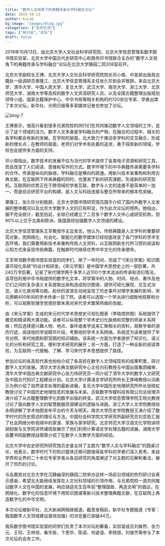 ```yaml
---
title: "数字人文视角下的典籍传承与学科融合论坛"
date: 2019-10-13
author: KvLab
bg_image: "images/blog.jpg"
categories: ["合作交流"]
tags: ["研讨会","论坛"]
draft: false
---
```



2019年10月13日，由北京大学人文社会科学研究院、北京大学信息管理系数字图书馆实验室、北京大学中国古代史研究中心和商务印书馆联合主办的“数字人文视角下的典籍传承与学科融合”论坛在北京大学静园二院208室召开。
<!--more-->

北京大学副校长王博、北京大学人文社会科学研究院院长邓小南、中宣部出版局古籍处一级调研员章隆江、北京大学信息管理系主任张久珍到会并致辞。来自北京大学、清华大学、中国人民大学、复旦大学、武汉大学、南京大学、浙江大学、北京师范大学、湖南大学等高校的数字人文资深研究人员，以及全国古籍整理出版规划领导小组、国家古籍保护中心、中华书局等相关机构的约120余位专家、学者出席了本次论坛。新华社、光明日报等多家媒体记者也参加了论坛。

![blog-7](/images/blog/blog-7.png)


王博表示，很高兴看到很多兄弟院校的同行们在共同推动数字人文领域的工作，显示了这个领域的活力。数字人文本身是学科融合的产物，在融合的过程中，相关的各学科都会有新的发展。在学校的层面，北大致力于推动多学科的交叉融合，形成新的增长点；在教师的层面，老师们对学术有执着的追求，勇于探索新的领域，学校也会提供多方面的支持。

邓小南指出，数字技术的发展不仅为当代的学术提供了各类电子资源和研究工具，而且改变了人们阅读、思维和写作的方式。数字环境下的中华典籍传承需要多学科的合作。传承是纵向的脉络，学科融合是横向的疏通。用新兴技术来重构和利用古典文献，在互联网下传承典籍的同时，也激发了新的研究课题，形成新的研究契机。互联网的优势正在于跨领域的学者互联，数字与人文的连接不是简单的一加一，而是综合研究平台的构建，是人文与科技连接与整合所带来的根本性突破。



章隆江、张久珍分别致辞。北京大学图书馆研究馆员聂华介绍了国内外数字人文发展的整体概况以及北京大学数字人文的已有积淀，作为此次论坛的预热。她指出，据不完全统计，截至目前，全球已经建立了二百多个数字人文中心或研究机构，但90%以上位于北美和欧洲，我国亟待加强数字人文领域的建设。

北京大学信息管理系王军教授作主旨发言。他认为，传统典籍是人文学科的重要研究对象，而网络化、社会化、智能化的数字媒体已经彻底改变了各门学科的学术生态环境，我们需要用新技术来重构传统人文资料，以互联网新生代所习惯的阅读和认知方式来呈现传统典籍，在触屏时代继续优秀中华文化的传承使命。



王军带领数字图书馆实验室的同学们，用了一年时间，完成了“《宋元学案》知识图谱可视化系统”的设计和研发。《宋元学案》是中国学术思想史上的一部巨著，共240万字巨著，记录了宋代理学两千多学人近100个学术流派的传承和流衍情况。该项目利用中华书局提供的数字化文本，将学案中的人物、时间、地点、著作及他它们之间的复杂语义关系提取出来构造成知识图谱，提供可视化展现、交互式浏览、语义化查询等功能。起伏的波浪生动地呈现了历史事件对理学发展的影响，宋元两朝400年间的学术传承一目了然。读者可以选取一个学派进行细致地观察和分析，可以观察到理学思想巨擘朱熹对宋代学术繁荣所做的贡献。

由《宋元学案》生成的宋元时代学术思想史可视化图表（李晓煜供图）系统提供了概览和精读两大类功能。读者可以纵观整个学术史衍化脉络和完整的师承关系网络；然后选择感兴趣人物、地点、事件或者学说来汇聚相关的资料，观察学者的游历行迹，阅读他的学说精华片段，考察他的学术关系网络。系统还为读者提供了年号对照、宋代地图和职官图的知识辅助。该系统一方面为学者提供了知识化、语义化的分析和研究工具，便利学术研究的展开；另一方面，打造了一种全新的阅读体验，为互联网一代接触、了解、学习宋代学术思想提供了路径。



参加论坛的各高校代表也纷纷介绍了各高校在数字人文领域现有的成果积累，研讨数字人文的发展。清华大学古典文献研究中心主任刘石教授与中国出版集团编审、清华大学中国古典文献研究中心张力伟研究员一同介绍了清华大学的数字人文研究及中国古代知识工程建设计划。北京大学计算语言学研究所所长王厚峰教授以词表示为例介绍了自然语言处理的最新进展。复旦大学中国历史地理研究所所长张晓虹教授讨论了中国历史地理信息的发展与未来。古联数字传媒科技有限公司总经理洪涛介绍了从古籍整理数字化到数字出版的转变。武汉大学信息管理学院王晓光教授讨论了面向数字人文的智慧数据资源建设的逻辑与进路。浙江大学人文学院教授徐永明讲解了学术地图发布平台的今天与明天。南京大学历史学院教授王涛介绍了数字时代的历史叙述的理论与方法。中国社会科学院文学研究所副研究员刘京臣汇报了社会网络分析视阈中的家谱、家族与家学研究。北京师范大学汉语文化学院讲师胡韧奋与文学院讲师诸雨辰展示了他们利用计算语言学处理古籍的进展。湖南大学岳麓书院副教授战蓓蓓介绍了在数字人文教学方面的经验。



北京大学中古史研究所研究馆员史睿主持了主题为“数字人文与学科融合”的圆桌讨论，他表示，数字时代下的知识载体迁移问题值得各学科的学者们深入思考。来自学界和业界的二十余位专家学者从各自研究的角度阐述了对主题的见解和看法，展开了热烈的讨论。

与会嘉宾对北京大学在沉静幽深的静园二院举办这样一场前沿领域的热烈研讨会表示感谢，希望北大能继续发挥在人文社科领域的引领作用，与兄弟院校一道共同推动数字人文在中国的发展，响应胡适先生百年前“整理国故、再造文明”的倡议，在网络化、数字化的信息环境下用知识图谱等新兴技术整理典籍文献，在互联网上再造数字化的中华文明。

本次论坛被新华社、北大新闻网相继报道。截至发稿前，新华社专题报道《专家：我国数字人文领域建设亟待加强》的浏览量已突破44万。

我系数字图书馆实验室的同学们负责了本次论坛的筹备，实验室成员刘姝然、张力元、王珂、王林旭、桑宇辰、卞恩华、陈诺、何姿谊、李晓煜、刘俊杰等参与了本次论坛的会务工作。